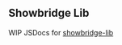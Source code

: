 ## Showbridge Lib

WIP JSDocs for <a href="https://npmjs.com/package/showbridge-lib" target="_blank">showbridge-lib</a>